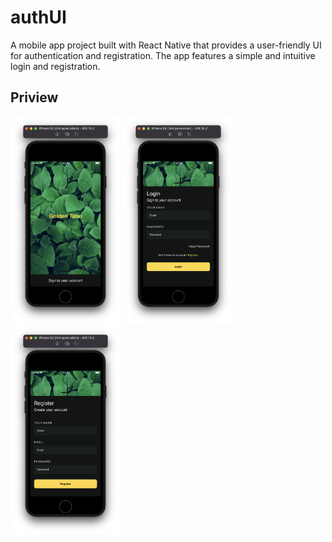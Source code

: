 # authUI
A mobile app project built with React Native that provides a user-friendly UI for authentication and registration. The app features a simple and intuitive login and registration.
## Priview
<p float="left">
<img src="./screenshots/6.png" width="35%">
<img src="./screenshots/2.png" width="35%">
<img src="./screenshots/4.png" width="35%">
</p>
